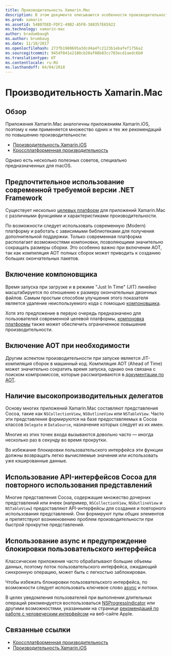 ```yaml
---
title: Производительность Xamarin.Mac
description: В этом документе описываются особенности производительности приложений Xamarin.Mac.
ms.prod: xamarin
ms.assetid: 54B07DED-FDF2-49B2-A5FB-3A9357E65922
ms.technology: xamarin-mac
author: bradumbaugh
ms.author: brumbaug
ms.date: 11/10/2017
ms.openlocfilehash: 273fb1980695a3dcd4a4fc2123b1ebafef1756a2
ms.sourcegitcommit: 945df041e2180cb20af08b83cc703ecd1aedc6b0
ms.translationtype: HT
ms.contentlocale: ru-RU
ms.lasthandoff: 04/04/2018
---
```

# <a name="xamarinmac-performance"></a>Производительность Xamarin.Mac

## <a name="overview"></a>Обзор

Приложения Xamarin.Mac аналогичны приложениям Xamarin.iOS, поэтому к ним применяется множество одних и тех же рекомендаций по повышению производительности:

- [Производительность Xamarin.iOS](~/ios/deploy-test/performance.md)
- [Кроссплатформенная производительность](~/cross-platform/deploy-test/memory-perf-best-practices.md)

Однако есть несколько полезных советов, специально предназначенных для macOS.

## <a name="prefer-modern-target-framework"></a>Предпочтительное использование современной требуемой версии .NET Framework

Существует несколько [целевых платформ](~/mac/platform/target-framework.md) для приложений Xamarin.Mac с различными функциями и характеристиками производительности.

По возможности следует использовать современную (Modern) платформу и работать с зависимыми библиотеками для получения дополнительной поддержки. Только современная платформа располагает возможностями компоновки, позволяющими значительно сокращать размеры сборки. Это особенно важно при включении AOT, так как компиляция AOT полных сборок может приводить к созданию больших окончательных пакетов.

## <a name="enable-the-linker"></a>Включение компоновщика

Время запуска при загрузке и в режиме "Just In Time" (JIT) линейно масштабируется по отношению к размеру окончательных двоичных файлов. Самым простым способом улучшения этого показателя является удаление неиспользуемого кода с помощью [компоновщика](~/mac/deploy-test/linker.md).

Хотя это предложение в первую очередь предназначено для пользователей современной целевой платформы, [компоновка платформы](~/mac/deploy-test/linker.md) также может обеспечить ограниченное повышение производительности.

## <a name="enable-aot-when-appropriate"></a>Включение AOT при необходимости

Другим аспектом производительности при запуске является JIT-компиляция сборок в машинный код. Компиляция АОТ (Ahead of Time) может значительно сократить время запуска, однако она связана с поиском компромиссов, которые рассматриваются в [документации по AOT](~/mac/internals/aot.md).

## <a name="ensure-performant-delegates"></a>Наличие высокопроизводительных делегатов

Основу многих приложений Xamarin.Mac составляют представления Cocoa, такие как `NSCollectionView`, `NSOutlineView` или `NSTableView`. Часто эти представления формируются на базе предоставляемых в Cocoa классов `Delegate` и `DataSource`, назначение которых следует из их имен.

Многие из этих точек входа вызываются довольно часто — иногда несколько раз в секунду во время прокрутки.

Во избежание блокировки пользовательского интерфейса эти функции должны возвращать легко вычисляемые значения или использовать уже кэшированные данные.

## <a name="use-cocoa-provided-apis-for-reusing-views"></a>Использование API-интерфейсов Cocoa для повторного использования представлений

Многие представления Cocoa, содержащие множество дочерних представлений или ячеек (например, `NSCollectionView`, `NSOutlineView` и `NSTableView`) предоставляют API-интерфейсы для создания и повторного использования представлений. Они формируют пулы общих элементов и препятствуют возникновению проблем производительности при быстрой прокрутке представлений.

## <a name="use-async-and-do-not-block-the-ui"></a>Использование async и предупреждение блокировки пользовательского интерфейса

Классические приложения часто обрабатывают большие объемы данных, поэтому поток пользовательского интерфейса, ожидающий синхронную операцию, может быть с легкостью заблокирован.

Чтобы избежать блокировки пользовательского интерфейса, по возможности следует использовать ключевое слово [async](~/cross-platform/platform/async.md) и потоки.

В целях уведомления пользователей при выполнении длительных операций рекомендуется воспользоваться [NSProgressIndicator](https://developer.xamarin.com/samples/mac/ProgressBarExample/) или другими возможностями, указанными на странице [рекомендаций по работе с человеческим интерфейсом](https://developer.apple.com/macos/human-interface-guidelines/indicators/progress-indicators/) на веб-сайте Apple.


## <a name="related-links"></a>Связанные ссылки

- [Кроссплатформенная производительность](~/cross-platform/deploy-test/memory-perf-best-practices.md)
- [Производительность Xamarin.iOS](~/ios/deploy-test/performance.md)
